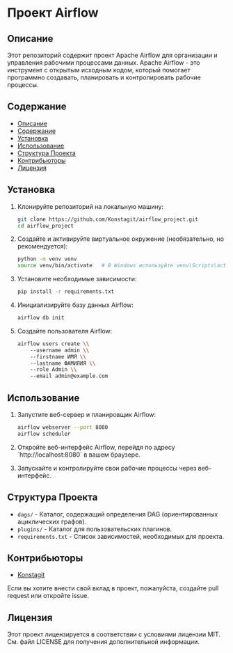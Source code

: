 # Проект Airflow

## Описание

Этот репозиторий содержит проект Apache Airflow для организации и управления рабочими процессами данных. Apache Airflow - это инструмент с открытым исходным кодом, который помогает программно создавать, планировать и контролировать рабочие процессы.

## Содержание

- [Описание](#описание)
- [Содержание](#содержание)
- [Установка](#установка)
- [Использование](#использование)
- [Структура Проекта](#структура-проекта)
- [Контрибьюторы](#контрибьюторы)
- [Лицензия](#лицензия)

## Установка

1. Клонируйте репозиторий на локальную машину:
   ```bash
   git clone https://github.com/Konstagit/airflow_project.git
   cd airflow_project
   ```

2. Создайте и активируйте виртуальное окружение (необязательно, но рекомендуется):
   ```bash
   python -m venv venv
   source venv/bin/activate   # В Windows используйте venv\Scripts\activate
   ```

3. Установите необходимые зависимости:
   ```bash
   pip install -r requirements.txt
   ```

4. Инициализируйте базу данных Airflow:
   ```bash
   airflow db init
   ```

5. Создайте пользователя Airflow:
   ```bash
   airflow users create \\
       --username admin \\
       --firstname ИМЯ \\
       --lastname ФАМИЛИЯ \\
       --role Admin \\
       --email admin@example.com
   ```

## Использование

1. Запустите веб-сервер и планировщик Airflow:
   ```bash
   airflow webserver --port 8080
   airflow scheduler
   ```

2. Откройте веб-интерфейс Airflow, перейдя по адресу \`http://localhost:8080\` в вашем браузере.

3. Запускайте и контролируйте свои рабочие процессы через веб-интерфейс.

## Структура Проекта

- `dags/` - Каталог, содержащий определения DAG (ориентированных ациклических графов).
- `plugins/` - Каталог для пользовательских плагинов.
- `requirements.txt` - Список зависимостей, необходимых для проекта.

## Контрибьюторы

- [Konstagit](https://github.com/Konstagit)

Если вы хотите внести свой вклад в проект, пожалуйста, создайте pull request или откройте issue.

## Лицензия

Этот проект лицензируется в соответствии с условиями лицензии MIT. См. файл LICENSE для получения дополнительной информации.
